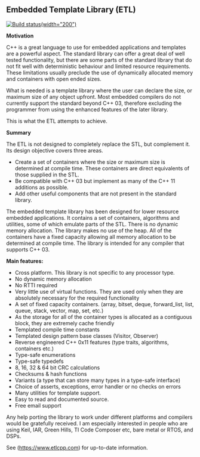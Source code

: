 Embedded Template Library (ETL)
-------------------------
[![Build status](https://ci.appveyor.com/api/projects/status/b7jgecv7unqjw4u0?svg=true)(width="200")](https://ci.appveyor.com/project/jwellbelove/etl)

**Motivation**

C++ is a great language to use for embedded applications and templates are a powerful aspect. The standard library can offer a great deal of well tested functionality,  but there are some parts of the standard library that do not fit well with deterministic behaviour and limited resource requirements. These limitations usually preclude the use of dynamically allocated memory and containers with open ended sizes.  

What is needed is a template library where the user can declare the size, or maximum size of any object upfront. Most embedded compilers do not currently support the standard beyond C++ 03, therefore excluding the programmer from using the enhanced features of the later library.

This is what the ETL attempts to achieve.

**Summary**

The ETL is not designed to completely replace the STL, but complement it.  
Its design objective covers three areas.

- Create a set of containers where the size or maximum size is determined at compile time. These containers are direct equivalents of those supplied in the STL.
- Be compatible with C++ 03 but implement as many of the C++ 11 additions as possible.
- Add other useful components that are not present in the standard library.

The embedded template library has been designed for lower resource embedded applications.
It contains a set of containers, algorithms and utilities, some of which emulate parts of the STL.
There is no dynamic memory allocation. The library makes no use of the heap. All of the containers have a fixed capacity allowing all memory allocation to be determined at compile time.
The library is intended for any compiler that supports C++ 03.

**Main features:**

- Cross platform. This library is not specific to any processor type.
- No dynamic memory allocation
- No RTTI required
- Very little use of virtual functions. They are used only when they are absolutely necessary for the required functionality
- A set of fixed capacity containers. (array, bitset, deque, forward_list, list, queue,  stack, vector, map, set, etc.)
- As the storage for all of the container types is allocated as a contiguous block, they are extremely cache friendly
- Templated compile time constants
- Templated design pattern base classes (Visitor, Observer)
- Reverse engineered C++ 0x11 features (type traits, algorithms, containers etc.)
- Type-safe enumerations
- Type-safe typedefs
- 8, 16, 32 & 64 bit CRC calculations
- Checksums & hash functions
- Variants (a type that can store many types in a type-safe interface)
- Choice of asserts, exceptions, error handler or no checks on errors
- Many utilities for template support.
- Easy to read and documented source.
- Free email support

Any help porting the library to work under different platforms and compilers would be gratefully received.
I am especially interested in people who are using Keil, IAR, Green Hills, TI Code Composer etc, bare metal or RTOS, and DSPs.

See (https://www.etlcpp.com) for up-to-date information.
